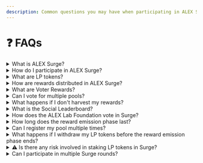 ```yaml
---
description: Common questions you may have when participating in ALEX Surge.
---
```


# ❓ FAQs

<details>
<summary>What is ALEX Surge?</summary> 
    
**ALEX Surge** is a round-based liquidity incentives program designed to reward users who contribute to liquidity on the ALEX's decentralized exchange (DEX). Participants can vote with $ALEX or $LiALEX tokens to determine how $ALEX rewards are distributed among pools. Additionally, liquidity providers can stake their LP tokens to earn extra rewards.
Each Surge round distributes approximately 5,000,000 $ALEX based on the voting results, making it a unique opportunity for liquidity providers to earn additional rewards beyond standard pool fees.

</details>

<details>
<summary>How do I participate in ALEX Surge?</summary>

You can participate in ALEX Surge in several ways:

1. **As a Pool Registrant**: If you are a project owner or community member, you can register a liquidity pool to compete for $ALEX rewards. Once registered, users can vote for your pool, and liquidity providers can stake LP tokens in it. You may also donate voter rewards to attract more votes.
2. **As a Liquidity Provider (LP)**: Provide liquidity to a pool and stake your LP tokens in Surge to earn $ALEX rewards. The more LP tokens you stake, the larger your share of the rewards.
3. **As a Voter**: Use your $ALEX or $LiALEX tokens to vote for your preferred pools. Pools with more votes receive a larger share of the $ALEX rewards. Additionally, some pools offer **Voter Rewards**, which are extra incentives donated by the pool registrants to attract votes. By voting for these pools, you can earn a proportional share of the Voter Rewards allocated to that pool.
4. **By Promoting Your Pool on Social Media**: If you have a registered pool, you can increase its visibility by engaging with the ALEX community on **Twitter/X**. Pools with higher engagement may receive more votes from the ALEX Lab Foundation.

</details>

<details>
<summary>What are LP tokens?</summary>

**LP tokens** are the tokens you receive when you provide liquidity to a trading pool on the ALEX's decentralized exchange (DEX). These tokens represent your share of the pool's assets. In ALEX Surge, staking LP tokens allows liquidity providers to earn a share of the $ALEX rewards allocated to the pool, based on voting results and the total amount staked.

For more information, refer to the [Liquidity Providers](../liquidity-pools/key-concepts#liquidity-providers-lps) section.

</details>

<details>
<summary>How are rewards distributed in ALEX Surge?</summary>

Each Surge round distributes a fixed amount of $ALEX rewards among the participating pools based on the voting results:

1. **Voting Rewards**: The total $ALEX emissions for the round are allocated to pools proportionally to the votes received. Pools with more votes get a larger share of the rewards.
2. **Staking Rewards**: Within each pool, the allocated $ALEX rewards are distributed among liquidity providers based on their staked LP tokens.
3. **Voter Rewards**: Some pools donate additional rewards to attract voters. These rewards are distributed proportionally to those who voted for that pool.

</details>

<details>
<summary>What are Voter Rewards?</summary>

**Voter Rewards** are additional incentives that projects voluntarily donate to attract votes for their liquidity pools. If a voter supports a pool that has donated voter rewards, they will receive a proportional share of those rewards.

{% hint style="warning" %}
**Note:** Once donated, voter rewards **cannot be revoked or withdrawn**.
{% endhint %}

</details>

<details>
<summary>Can I vote for multiple pools?</summary>

Yes, you can distribute your voting power across multiple pools when voting. However, you can only submit your vote once per round per wallet, meaning you cannot modify or add votes later. Make sure to allocate your votes strategically before confirming.

</details>

<details>
<summary>What happens if I don't harvest my rewards?</summary>

Your rewards will accumulate over time, and you are not required to harvest them immediately after the emission phase ends. If you staked LP tokens, any unclaimed rewards will be automatically harvested when you unstake your LP tokens.

</details>

<details>
<summary>What is the Social Leaderboard?</summary>

The Social Leaderboard ranks pools based on their engagement on Twitter/X. Pools with higher engagement have a better chance of receiving votes from the ALEX Lab Foundation, which holds significant voting power.

</details>

<details>
<summary>How does the ALEX Lab Foundation vote in Surge?</summary>

The **ALEX Lab Foundation** votes with **5,000,000 voting power** to help distribute rewards to pools. The foundation's votes are influenced by the **Social Leaderboard rankings**, favoring pools with higher community engagement.

{% hint style="info" %}
**Important:** The foundation’s votes **do not receive any voter rewards**.
{% endhint %}

</details>

<details>
<summary>How long does the reward emission phase last?</summary>

The **reward emission phase** typically lasts **27–28 days**. During this period, rewards are distributed to the pools based on the voting results. After the emission phase ends, participants can **harvest their rewards** and **withdraw their staked LP tokens**.

</details>

<details>
<summary>Can I register my pool multiple times?</summary>

Yes, pools can be **registered multiple times** before the cut-off date. Each registration allows you to **add more voter rewards** to attract additional votes.

{% hint style="warning" %}
**Note:** Once you donate voter rewards, they **cannot be revoked**.
{% endhint %}

</details>

<details>
<summary>What happens if I withdraw my LP tokens before the reward emission phase ends?</summary>

You **cannot withdraw** your staked LP tokens until the reward emission phase is complete. Once the phase ends, you can **unstake** your LP tokens and **claim any earned rewards**.

</details>

<details>
<summary>⚠️ Is there any risk involved in staking LP tokens in Surge?</summary>

Yes, staking LP tokens in Surge involves the same risks as providing liquidity in any **AMM-based DEX**, including the risk of **Impermanent Loss**. This occurs when the value of the assets in the liquidity pool fluctuates significantly, potentially reducing the total value of your LP tokens.

For more details, check the [Impermanent Loss subsection](../liquidity-pools/key-concepts.md#impermanent-loss).

</details>

<details>
<summary>Can I participate in multiple Surge rounds?</summary>

Yes, after each Surge round concludes, the process **repeats monthly**. You can participate in as many rounds as you like by registering pools, voting, and staking LP tokens in each new round.

</details>
